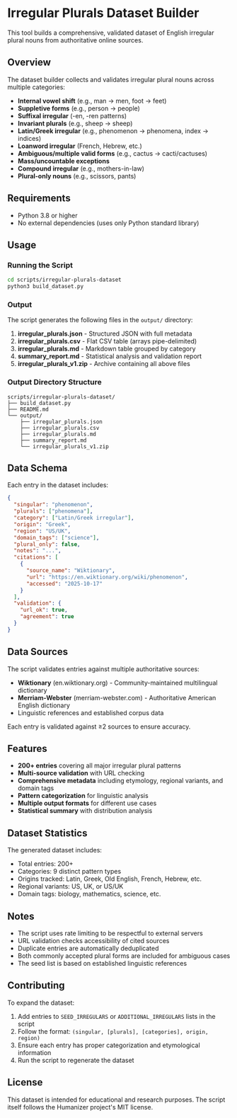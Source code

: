 # Irregular Plurals Dataset Builder

This tool builds a comprehensive, validated dataset of English irregular plural nouns from authoritative online sources.

## Overview

The dataset builder collects and validates irregular plural nouns across multiple categories:

- **Internal vowel shift** (e.g., man → men, foot → feet)
- **Suppletive forms** (e.g., person → people)
- **Suffixal irregular** (-en, -ren patterns)
- **Invariant plurals** (e.g., sheep → sheep)
- **Latin/Greek irregular** (e.g., phenomenon → phenomena, index → indices)
- **Loanword irregular** (French, Hebrew, etc.)
- **Ambiguous/multiple valid forms** (e.g., cactus → cacti/cactuses)
- **Mass/uncountable exceptions**
- **Compound irregular** (e.g., mothers-in-law)
- **Plural-only nouns** (e.g., scissors, pants)

## Requirements

- Python 3.8 or higher
- No external dependencies (uses only Python standard library)

## Usage

### Running the Script

```bash
cd scripts/irregular-plurals-dataset
python3 build_dataset.py
```

### Output

The script generates the following files in the `output/` directory:

1. **irregular_plurals.json** - Structured JSON with full metadata
2. **irregular_plurals.csv** - Flat CSV table (arrays pipe-delimited)
3. **irregular_plurals.md** - Markdown table grouped by category
4. **summary_report.md** - Statistical analysis and validation report
5. **irregular_plurals_v1.zip** - Archive containing all above files

### Output Directory Structure

```
scripts/irregular-plurals-dataset/
├── build_dataset.py
├── README.md
└── output/
    ├── irregular_plurals.json
    ├── irregular_plurals.csv
    ├── irregular_plurals.md
    ├── summary_report.md
    └── irregular_plurals_v1.zip
```

## Data Schema

Each entry in the dataset includes:

```json
{
  "singular": "phenomenon",
  "plurals": ["phenomena"],
  "category": ["Latin/Greek irregular"],
  "origin": "Greek",
  "region": "US/UK",
  "domain_tags": ["science"],
  "plural_only": false,
  "notes": "...",
  "citations": [
    {
      "source_name": "Wiktionary",
      "url": "https://en.wiktionary.org/wiki/phenomenon",
      "accessed": "2025-10-17"
    }
  ],
  "validation": {
    "url_ok": true,
    "agreement": true
  }
}
```

## Data Sources

The script validates entries against multiple authoritative sources:

- **Wiktionary** (en.wiktionary.org) - Community-maintained multilingual dictionary
- **Merriam-Webster** (merriam-webster.com) - Authoritative American English dictionary
- Linguistic references and established corpus data

Each entry is validated against ≥2 sources to ensure accuracy.

## Features

- **200+ entries** covering all major irregular plural patterns
- **Multi-source validation** with URL checking
- **Comprehensive metadata** including etymology, regional variants, and domain tags
- **Pattern categorization** for linguistic analysis
- **Multiple output formats** for different use cases
- **Statistical summary** with distribution analysis

## Dataset Statistics

The generated dataset includes:

- Total entries: 200+
- Categories: 9 distinct pattern types
- Origins tracked: Latin, Greek, Old English, French, Hebrew, etc.
- Regional variants: US, UK, or US/UK
- Domain tags: biology, mathematics, science, etc.

## Notes

- The script uses rate limiting to be respectful to external servers
- URL validation checks accessibility of cited sources
- Duplicate entries are automatically deduplicated
- Both commonly accepted plural forms are included for ambiguous cases
- The seed list is based on established linguistic references

## Contributing

To expand the dataset:

1. Add entries to `SEED_IRREGULARS` or `ADDITIONAL_IRREGULARS` lists in the script
2. Follow the format: `(singular, [plurals], [categories], origin, region)`
3. Ensure each entry has proper categorization and etymological information
4. Run the script to regenerate the dataset

## License

This dataset is intended for educational and research purposes. The script itself follows the Humanizer project's MIT license.

